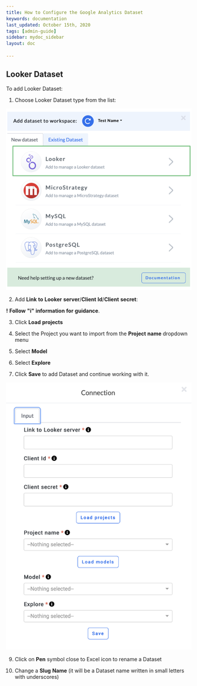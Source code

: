 ```yaml
---
title: How to Configure the Google Analytics Dataset
keywords: documentation
last_updated: October 15th, 2020
tags: [admin-guide]
sidebar: mydoc_sidebar
layout: doc

---
```


## Looker Dataset

To add Looker Dataset:

1. Choose Looker Dataset type from the list:

<img src="/media/admin-guide/looker_1.png" class="image-doc p-3">

2. Add **Link** **to** **Looker** **server**/**Client** **Id**/**Client** **secret**:

**!** **Follow** **"i"** **information** **for** **guidance**. 

3. Click **Load** **projects**

4. Select the Project you want to import from the **Project** **name** dropdown menu

6. Select **Model**

7. Select **Explore**

8. Click **Save** to add Dataset and continue working with it.

<img src="/media/admin-guide/looker_2.png" class="image-doc p-3">

9. Click on **Pen** symbol close to Excel icon to rename a Dataset
 
10. Change a **Slug** **Name** (it will be a Dataset name written in small letters with underscores)



